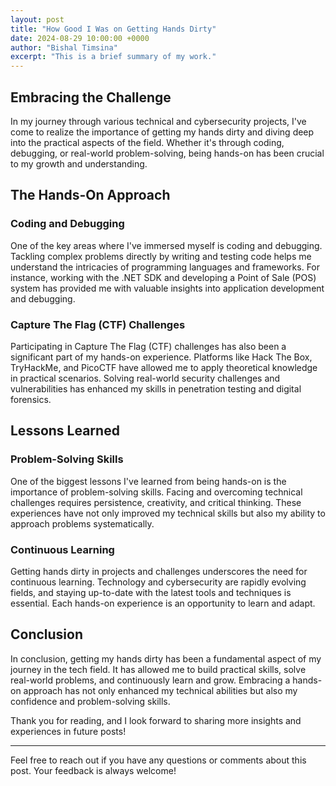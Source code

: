 ```yaml
---
layout: post
title: "How Good I Was on Getting Hands Dirty"
date: 2024-08-29 10:00:00 +0000
author: "Bishal Timsina"
excerpt: "This is a brief summary of my work."
---
```


## Embracing the Challenge

In my journey through various technical and cybersecurity projects, I've come to realize the importance of getting my hands dirty and diving deep into the practical aspects of the field. Whether it's through coding, debugging, or real-world problem-solving, being hands-on has been crucial to my growth and understanding.

## The Hands-On Approach

### Coding and Debugging

One of the key areas where I've immersed myself is coding and debugging. Tackling complex problems directly by writing and testing code helps me understand the intricacies of programming languages and frameworks. For instance, working with the .NET SDK and developing a Point of Sale (POS) system has provided me with valuable insights into application development and debugging.

### Capture The Flag (CTF) Challenges

Participating in Capture The Flag (CTF) challenges has also been a significant part of my hands-on experience. Platforms like Hack The Box, TryHackMe, and PicoCTF have allowed me to apply theoretical knowledge in practical scenarios. Solving real-world security challenges and vulnerabilities has enhanced my skills in penetration testing and digital forensics.

## Lessons Learned

### Problem-Solving Skills

One of the biggest lessons I've learned from being hands-on is the importance of problem-solving skills. Facing and overcoming technical challenges requires persistence, creativity, and critical thinking. These experiences have not only improved my technical skills but also my ability to approach problems systematically.

### Continuous Learning

Getting hands dirty in projects and challenges underscores the need for continuous learning. Technology and cybersecurity are rapidly evolving fields, and staying up-to-date with the latest tools and techniques is essential. Each hands-on experience is an opportunity to learn and adapt.

## Conclusion

In conclusion, getting my hands dirty has been a fundamental aspect of my journey in the tech field. It has allowed me to build practical skills, solve real-world problems, and continuously learn and grow. Embracing a hands-on approach has not only enhanced my technical abilities but also my confidence and problem-solving skills.

Thank you for reading, and I look forward to sharing more insights and experiences in future posts!

---

Feel free to reach out if you have any questions or comments about this post. Your feedback is always welcome!

